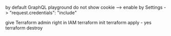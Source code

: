 by default GraphQL playground do not show cookie --> enable by Settings -> "request.credentials": "include"

give Terraform admin right in IAM
terraform init
terraform apply - yes
terraform destroy

